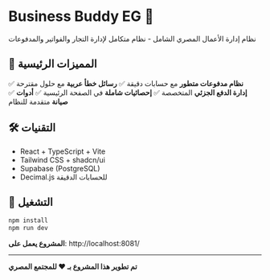 # Business Buddy EG 🚀

نظام إدارة الأعمال المصري الشامل - نظام متكامل لإدارة التجار والفواتير والمدفوعات

## 🌟 المميزات الرئيسية

✅ **نظام مدفوعات متطور** مع حسابات دقيقة
✅ **رسائل خطأ عربية** مع حلول مقترحة  
✅ **إدارة الدفع الجزئي** المتخصصة
✅ **إحصائيات شاملة** في الصفحة الرئيسية
✅ **أدوات صيانة** متقدمة للنظام

## 🛠️ التقنيات

- React + TypeScript + Vite
- Tailwind CSS + shadcn/ui
- Supabase (PostgreSQL)
- Decimal.js للحسابات الدقيقة

## 🚀 التشغيل

```bash
npm install
npm run dev
```

**المشروع يعمل على**: http://localhost:8081/

---
**تم تطوير هذا المشروع بـ ❤️ للمجتمع المصري**
